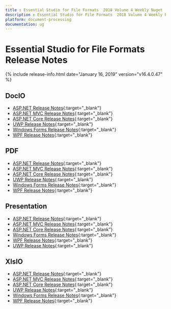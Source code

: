 ```yaml
---
title : Essential Studio for File Formats  2018 Volume 4 Weekly Nuget  Release Notes  
description : Essential Studio for File Formats  2018 Volume 4 Weekly Nuget  Release Notes  
platform: document-processing
documentation: ug
---
```


# Essential Studio for File Formats  Release Notes  

{% include release-info.html date="January 16, 2019"  version="v16.4.0.47" %} 

## DocIO

* [ASP.NET Release Notes](/aspnet/release-notes/v16.4.0.47?type=all#docio){:target="_blank"}
* [ASP.NET MVC Release Notes](/aspnetmvc/release-notes/v16.4.0.47?type=all#docio){:target="_blank"}
* [ASP.NET Core Release Notes](/aspnet-core/release-notes/v16.4.0.47?type=all#docio){:target="_blank"}
* [UWP Release Notes](/uwp/release-notes/v16.4.0.47?type=all#docio){:target="_blank"}
* [Windows Forms Release Notes](/windowsforms/release-notes/v16.4.0.47?type=all#docio){:target="_blank"}
* [WPF Release Notes](/wpf/release-notes/v16.4.0.47?type=all#docio){:target="_blank"}


## PDF

* [ASP.NET Release Notes](/aspnet/release-notes/v16.4.0.47?type=all#pdf){:target="_blank"}
* [ASP.NET MVC Release Notes](/aspnetmvc/release-notes/v16.4.0.47?type=all#pdf){:target="_blank"}
* [ASP.NET Core Release Notes](/aspnet-core/release-notes/v16.4.0.47?type=all#pdf){:target="_blank"}
* [UWP Release Notes](/uwp/release-notes/v16.4.0.47?type=all#pdf){:target="_blank"}
* [Windows Forms Release Notes](/windowsforms/release-notes/v16.4.0.47?type=all#pdf){:target="_blank"}
* [WPF Release Notes](/wpf/release-notes/v16.4.0.47?type=all#pdf){:target="_blank"}


## Presentation

* [ASP.NET Release Notes](/aspnet/release-notes/v16.4.0.47?type=all#presentation){:target="_blank"}
* [ASP.NET MVC Release Notes](/aspnetmvc/release-notes/v16.4.0.47?type=all#presentation){:target="_blank"}
* [ASP.NET Core Release Notes](/aspnet-core/release-notes/v16.4.0.47?type=all#presentation){:target="_blank"}
* [Windows Forms Release Notes](/windowsforms/release-notes/v16.4.0.47?type=all#presentation){:target="_blank"}
* [WPF Release Notes](/wpf/release-notes/v16.4.0.47?type=all#presentation){:target="_blank"}
* [UWP Release Notes](/uwp/release-notes/v16.4.0.47?type=all#presentation){:target="_blank"}


## XlsIO

* [ASP.NET Release Notes](/aspnet/release-notes/v16.4.0.47?type=all#xlsio){:target="_blank"}
* [ASP.NET MVC Release Notes](/aspnetmvc/release-notes/v16.4.0.47?type=all#xlsio){:target="_blank"}
* [ASP.NET Core Release Notes](/aspnet-core/release-notes/v16.4.0.47?type=all#xlsio){:target="_blank"}
* [UWP Release Notes](/uwp/release-notes/v16.4.0.47?type=all#xlsio){:target="_blank"}
* [Windows Forms Release Notes](/windowsforms/release-notes/v16.4.0.47?type=all#xlsio){:target="_blank"}
* [WPF Release Notes](/wpf/release-notes/v16.4.0.47?type=all#xlsio){:target="_blank"}